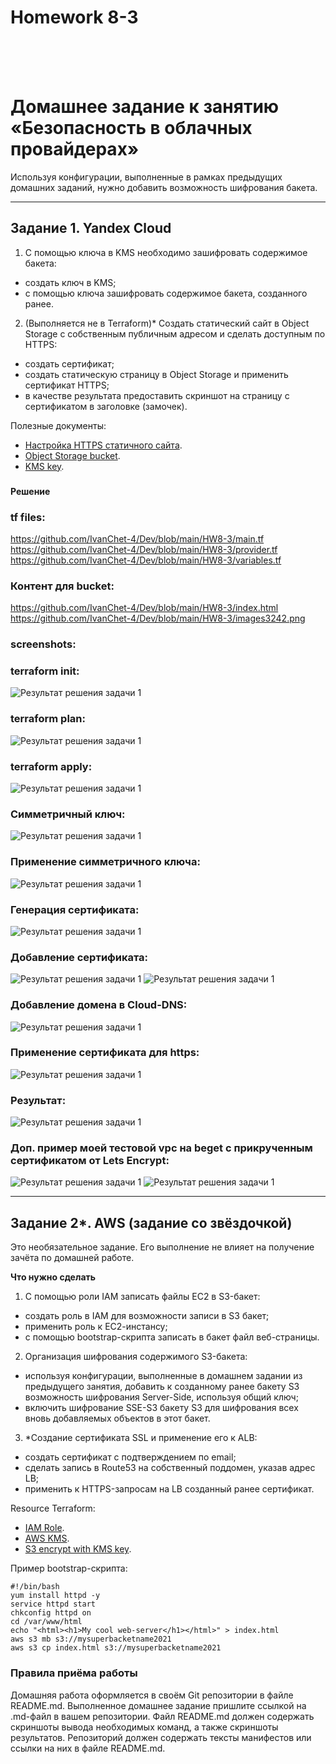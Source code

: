 <h1>Homework 8-3 </h1> <br>
<br>
<br>

# Домашнее задание к занятию «Безопасность в облачных провайдерах»  

Используя конфигурации, выполненные в рамках предыдущих домашних заданий, нужно добавить возможность шифрования бакета.

---
## Задание 1. Yandex Cloud   

1. С помощью ключа в KMS необходимо зашифровать содержимое бакета:

 - создать ключ в KMS;
 - с помощью ключа зашифровать содержимое бакета, созданного ранее.
2. (Выполняется не в Terraform)* Создать статический сайт в Object Storage c собственным публичным адресом и сделать доступным по HTTPS:

 - создать сертификат;
 - создать статическую страницу в Object Storage и применить сертификат HTTPS;
 - в качестве результата предоставить скриншот на страницу с сертификатом в заголовке (замочек).

Полезные документы:

- [Настройка HTTPS статичного сайта](https://cloud.yandex.ru/docs/storage/operations/hosting/certificate).
- [Object Storage bucket](https://registry.terraform.io/providers/yandex-cloud/yandex/latest/docs/resources/storage_bucket).
- [KMS key](https://registry.terraform.io/providers/yandex-cloud/yandex/latest/docs/resources/kms_symmetric_key).


### <h4>Решение</h4>

### tf files:   <br>

<https://github.com/IvanChet-4/Dev/blob/main/HW8-3/main.tf> <br>
<https://github.com/IvanChet-4/Dev/blob/main/HW8-3/provider.tf> <br>
<https://github.com/IvanChet-4/Dev/blob/main/HW8-3/variables.tf> <br>

### Контент для bucket:   <br>

<https://github.com/IvanChet-4/Dev/blob/main/HW8-3/index.html> <br>
<https://github.com/IvanChet-4/Dev/blob/main/HW8-3/images3242.png> <br>

### screenshots:   <br>

### terraform init:
![Результат решения задачи 1](https://github.com/IvanChet-4/Dev/blob/main/images/Homework%208-3/1-1.jpg)
### terraform plan:
![Результат решения задачи 1](https://github.com/IvanChet-4/Dev/blob/main/images/Homework%208-3/1-2.jpg)
### terraform apply:
![Результат решения задачи 1](https://github.com/IvanChet-4/Dev/blob/main/images/Homework%208-3/1-3.jpg)
### Симметричный ключ:
![Результат решения задачи 1](https://github.com/IvanChet-4/Dev/blob/main/images/Homework%208-3/1-4.jpg)
### Применение симметричного ключа:
![Результат решения задачи 1](https://github.com/IvanChet-4/Dev/blob/main/images/Homework%208-3/1-5.jpg)
### Генерация сертификата:
![Результат решения задачи 1](https://github.com/IvanChet-4/Dev/blob/main/images/Homework%208-3/1-6.jpg)
### Добавление сертификата:
![Результат решения задачи 1](https://github.com/IvanChet-4/Dev/blob/main/images/Homework%208-3/1-7.jpg)
![Результат решения задачи 1](https://github.com/IvanChet-4/Dev/blob/main/images/Homework%208-3/1-8.jpg)
### Добавление домена в Cloud-DNS:
![Результат решения задачи 1](https://github.com/IvanChet-4/Dev/blob/main/images/Homework%208-3/1-9.jpg)
### Применение сертификата для https:
![Результат решения задачи 1](https://github.com/IvanChet-4/Dev/blob/main/images/Homework%208-3/1-10.jpg)
### Результат:
![Результат решения задачи 1](https://github.com/IvanChet-4/Dev/blob/main/images/Homework%208-3/1-11.jpg)
### Доп. пример моей тестовой vpc на beget с прикрученным сертификатом от Lets Encrypt:
![Результат решения задачи 1](https://github.com/IvanChet-4/Dev/blob/main/images/Homework%208-3/1-12.jpg)
![Результат решения задачи 1](https://github.com/IvanChet-4/Dev/blob/main/images/Homework%208-3/1-13.jpg)





--- 
## Задание 2*. AWS (задание со звёздочкой)

Это необязательное задание. Его выполнение не влияет на получение зачёта по домашней работе.

**Что нужно сделать**

1. С помощью роли IAM записать файлы ЕС2 в S3-бакет:
 - создать роль в IAM для возможности записи в S3 бакет;
 - применить роль к ЕС2-инстансу;
 - с помощью bootstrap-скрипта записать в бакет файл веб-страницы.
2. Организация шифрования содержимого S3-бакета:

 - используя конфигурации, выполненные в домашнем задании из предыдущего занятия, добавить к созданному ранее бакету S3 возможность шифрования Server-Side, используя общий ключ;
 - включить шифрование SSE-S3 бакету S3 для шифрования всех вновь добавляемых объектов в этот бакет.

3. *Создание сертификата SSL и применение его к ALB:

 - создать сертификат с подтверждением по email;
 - сделать запись в Route53 на собственный поддомен, указав адрес LB;
 - применить к HTTPS-запросам на LB созданный ранее сертификат.

Resource Terraform:

- [IAM Role](https://registry.terraform.io/providers/hashicorp/aws/latest/docs/resources/iam_role).
- [AWS KMS](https://registry.terraform.io/providers/hashicorp/aws/latest/docs/resources/kms_key).
- [S3 encrypt with KMS key](https://registry.terraform.io/providers/hashicorp/aws/latest/docs/resources/s3_bucket_object#encrypting-with-kms-key).

Пример bootstrap-скрипта:

```
#!/bin/bash
yum install httpd -y
service httpd start
chkconfig httpd on
cd /var/www/html
echo "<html><h1>My cool web-server</h1></html>" > index.html
aws s3 mb s3://mysuperbacketname2021
aws s3 cp index.html s3://mysuperbacketname2021
```

### Правила приёма работы

Домашняя работа оформляется в своём Git репозитории в файле README.md. Выполненное домашнее задание пришлите ссылкой на .md-файл в вашем репозитории.
Файл README.md должен содержать скриншоты вывода необходимых команд, а также скриншоты результатов.
Репозиторий должен содержать тексты манифестов или ссылки на них в файле README.md.

